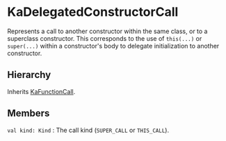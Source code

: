 # KaDelegatedConstructorCall

Represents a call to another constructor within the same class, or to a superclass constructor.
This corresponds to the use of `this(...)` or `super(...)` within a constructor's body to delegate initialization to
another constructor.

## Hierarchy

Inherits [KaFunctionCall](KaFunctionCall.md).

## Members

`val kind: Kind`
: The call kind (`SUPER_CALL` or `THIS_CALL`).